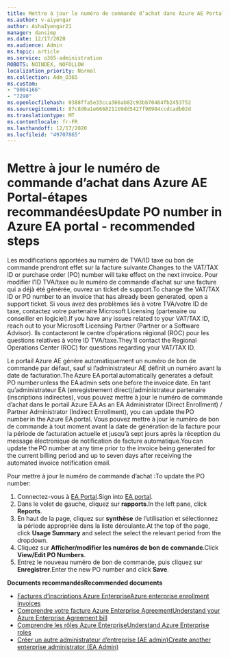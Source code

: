 ```yaml
---
title: Mettre à jour le numéro de commande d’achat dans Azure AE Portal-étapes recommandées
ms.author: v-aiyengar
author: AshaIyengar21
manager: dansimp
ms.date: 12/17/2020
ms.audience: Admin
ms.topic: article
ms.service: o365-administration
ROBOTS: NOINDEX, NOFOLLOW
localization_priority: Normal
ms.collection: Adm_O365
ms.custom:
- "9004166"
- "7290"
ms.openlocfilehash: 0388ffa5e33cca366ab02c93bb70464fb2453752
ms.sourcegitcommit: 87c8d0a1e6668211b9dd5427f98984ccdcadb02d
ms.translationtype: MT
ms.contentlocale: fr-FR
ms.lasthandoff: 12/17/2020
ms.locfileid: "49707865"
---
```

# <a name="update-po-number-in-azure-ea-portal---recommended-steps"></a><span data-ttu-id="f757b-102">Mettre à jour le numéro de commande d’achat dans Azure AE Portal-étapes recommandées</span><span class="sxs-lookup"><span data-stu-id="f757b-102">Update PO number in Azure EA portal - recommended steps</span></span>

<span data-ttu-id="f757b-103">Les modifications apportées au numéro de TVA/ID taxe ou bon de commande prendront effet sur la facture suivante.</span><span class="sxs-lookup"><span data-stu-id="f757b-103">Changes to the VAT/TAX ID or purchase order (PO) number will take effect on the next invoice.</span></span> <span data-ttu-id="f757b-104">Pour modifier l’ID TVA/taxe ou le numéro de commande d’achat sur une facture qui a déjà été générée, ouvrez un ticket de support.</span><span class="sxs-lookup"><span data-stu-id="f757b-104">To change the VAT/TAX ID or PO number to an invoice that has already been generated, open a support ticket.</span></span> <span data-ttu-id="f757b-105">Si vous avez des problèmes liés à votre TVA/votre ID de taxe, contactez votre partenaire Microsoft Licensing (partenaire ou conseiller en logiciel).</span><span class="sxs-lookup"><span data-stu-id="f757b-105">If you have any issues related to your VAT/TAX ID, reach out to your Microsoft Licensing Partner (Partner or a Software Advisor).</span></span> <span data-ttu-id="f757b-106">Ils contacteront le centre d’opérations régional (ROC) pour les questions relatives à votre ID TVA/taxe.</span><span class="sxs-lookup"><span data-stu-id="f757b-106">They'll contact the Regional Operations Center (ROC) for questions regarding your VAT/TAX ID.</span></span> 

<span data-ttu-id="f757b-107">Le portail Azure AE génère automatiquement un numéro de bon de commande par défaut, sauf si l’administrateur AE définit un numéro avant la date de facturation.</span><span class="sxs-lookup"><span data-stu-id="f757b-107">The Azure EA portal automatically generates a default  PO number unless the EA admin sets one before the invoice date.</span></span> <span data-ttu-id="f757b-108">En tant qu’administrateur EA (enregistrement direct)/administrateur partenaire (inscriptions indirectes), vous pouvez mettre à jour le numéro de commande d’achat dans le portail Azure EA.</span><span class="sxs-lookup"><span data-stu-id="f757b-108">As an EA Administrator (Direct Enrollment) / Partner Administrator (Indirect Enrollment), you can update the PO number in the Azure EA portal.</span></span> <span data-ttu-id="f757b-109">Vous pouvez mettre à jour le numéro de bon de commande à tout moment avant la date de génération de la facture pour la période de facturation actuelle et jusqu’à sept jours après la réception du message électronique de notification de facture automatique.</span><span class="sxs-lookup"><span data-stu-id="f757b-109">You can update the PO number at any time prior to the invoice being generated for the current billing period and up to seven days after receiving the automated invoice notification email.</span></span>    

<span data-ttu-id="f757b-110">Pour mettre à jour le numéro de commande d’achat :</span><span class="sxs-lookup"><span data-stu-id="f757b-110">To update the PO number:</span></span>

1. <span data-ttu-id="f757b-111">Connectez-vous à [EA Portal](https://ea.azure.com/).</span><span class="sxs-lookup"><span data-stu-id="f757b-111">Sign into [EA portal](https://ea.azure.com/).</span></span>
1. <span data-ttu-id="f757b-112">Dans le volet de gauche, cliquez sur **rapports**.</span><span class="sxs-lookup"><span data-stu-id="f757b-112">In the left pane, click **Reports**.</span></span>
1. <span data-ttu-id="f757b-113">En haut de la page, cliquez sur **synthèse** de l’utilisation et sélectionnez la période appropriée dans la liste déroulante.</span><span class="sxs-lookup"><span data-stu-id="f757b-113">At the top of the page, click **Usage Summary** and select the select the relevant period from the dropdown.</span></span>
1. <span data-ttu-id="f757b-114">Cliquez sur **Afficher/modifier les numéros de bon de commande**.</span><span class="sxs-lookup"><span data-stu-id="f757b-114">Click **View/Edit PO Numbers**.</span></span>
1. <span data-ttu-id="f757b-115">Entrez le nouveau numéro de bon de commande, puis cliquez sur **Enregistrer**.</span><span class="sxs-lookup"><span data-stu-id="f757b-115">Enter the new PO number and click **Save**.</span></span>

<span data-ttu-id="f757b-116">**Documents recommandés**</span><span class="sxs-lookup"><span data-stu-id="f757b-116">**Recommended documents**</span></span> 

- [<span data-ttu-id="f757b-117">Factures d’inscriptions Azure Enterprise</span><span class="sxs-lookup"><span data-stu-id="f757b-117">Azure enterprise enrollment invoices</span></span>](https://docs.microsoft.com/azure/billing/billing-ea-portal-enrollment-invoices) 
- [<span data-ttu-id="f757b-118">Comprendre votre facture Azure Enterprise Agreement</span><span class="sxs-lookup"><span data-stu-id="f757b-118">Understand your Azure Enterprise Agreement bill</span></span>](https://docs.microsoft.com/azure/billing/billing-understand-your-bill-ea)  
- [<span data-ttu-id="f757b-119">Comprendre les rôles Azure Enterprise</span><span class="sxs-lookup"><span data-stu-id="f757b-119">Understand Azure Enterprise roles</span></span>](https://docs.microsoft.com/azure/billing/billing-understand-your-bill-ea) 
- [<span data-ttu-id="f757b-120">Créer un autre administrateur d’entreprise (AE admin)</span><span class="sxs-lookup"><span data-stu-id="f757b-120">Create another enterprise administrator (EA Admin)</span></span>](https://docs.microsoft.com/azure/cost-management-billing/manage/ea-portal-administration#create-another-enterprise-administrator) 
